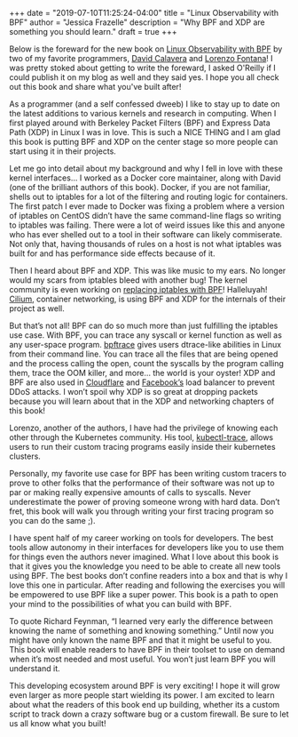 +++
date = "2019-07-10T11:25:24-04:00"
title = "Linux Observability with BPF"
author = "Jessica Frazelle"
description = "Why BPF and XDP are something you should learn."
draft = true
+++

Below is the foreward for the new book on 
[Linux Observability with BPF](http://shop.oreilly.com/product/0636920242581.do)
by two of my favorite programmers, 
[David Calavera](https://twitter.com/calavera) and [Lorenzo Fontana](https://twitter.com/fntlnz)! 
I was pretty stoked about getting to write the foreward, I asked 
O'Reilly if I could publish it on my blog as well and they said yes. I hope you all check out this
book and share what you've built after!

As a programmer (and a self confessed dweeb) I like to stay up to date on the latest additions 
to various kernels and research in computing. When I first played around with Berkeley Packet 
Filters (BPF) and Express Data Path (XDP) in Linux I was in love. This is such a NICE THING 
and I am glad this book is putting BPF and XDP on the center stage so more people can start 
using it in their projects.

Let me go into detail about my background and why I fell in love with these kernel interfaces... 
I worked as a Docker core maintainer, along with David (one of the brilliant authors of this book). 
Docker, if you are not familiar, shells out to iptables for a lot of the filtering and routing logic for containers. 
The first patch I ever made to Docker was fixing a problem where a version of iptables on CentOS didn’t have the same 
command-line flags so writing to iptables was failing. There were a lot of weird issues like this and anyone 
who has ever shelled out to a tool in their software can likely commiserate. Not only that, having 
thousands of rules on a host is not what iptables was built for and has performance side effects because of it.

Then I heard about BPF and XDP. This was like music to my ears. 
No longer would my scars from iptables bleed with another bug! The kernel community 
is even working on 
[replacing iptables with BPF](https://cilium.io/blog/2018/04/17/why-is-the-kernel-community-replacing-iptables/)! 
Halleluyah! [Cilium](https://cilium.io/), container networking, 
is using BPF and XDP for the internals of their project as well.

But that’s not all! BPF can do so much more than just fulfilling the iptables use case. 
With BPF, you can trace any syscall or kernel function as well as any user-space program. 
[bpftrace](https://github.com/iovisor/bpftrace) gives users dtrace-like abilities in Linux from their command line. 
You can trace all the files that are being opened and the process calling the open, 
count the syscalls by the program calling them, trace the OOM killer, and more… the world is your oyster! 
XDP and BPF are also used in [Cloudflare](https://blog.cloudflare.com/l4drop-xdp-ebpf-based-ddos-mitigations/) and 
[Facebook’s](https://cilium.io/blog/2018/11/20/fb-bpf-firewall/) load balancer to prevent DDoS attacks. I won’t spoil why 
XDP is so great at dropping packets because you will learn about that in the XDP and networking chapters of this book!

Lorenzo, another of the authors, I have had the privilege of knowing each other through the 
Kubernetes community. His tool, [kubectl-trace](https://github.com/iovisor/kubectl-trace), allows users to run their custom tracing programs 
easily inside their kubernetes clusters. 

Personally, my favorite use case for BPF has been writing custom tracers to prove to other 
folks that the performance of their software was not up to par or making really expensive 
amounts of calls to syscalls. Never underestimate the power of proving someone wrong with hard data. 
Don’t fret, this book will walk you through writing your first tracing program so you can do the same ;).

I have spent half of my career working on tools for developers. The best tools allow autonomy in 
their interfaces for developers like you to use them for things even the authors never imagined. 
What I love about this book is that it gives you the knowledge you need to be able to create all new tools using BPF. 
The best books don’t confine readers into a box and that is why I love this one in particular. 
After reading and following the exercises you will be empowered to use BPF like a super power. 
This book is a path to open your mind to the possibilities of what you can build with BPF. 

To quote Richard Feynman, “I learned very early the difference between knowing the name of 
something and knowing something.” Until now you might have only known the name BPF and that it might be useful to you. 
This book will enable readers to have BPF in their toolset to use on demand when it’s most needed and most useful. 
You won’t just learn BPF you will understand it.

This developing ecosystem around BPF is very exciting! I hope it will grow even larger as more 
people start wielding its power. I am excited to learn about what the readers of this book end 
up building, whether its a custom script to track down a crazy software bug or a custom firewall. 
Be sure to let us all know what you built!
